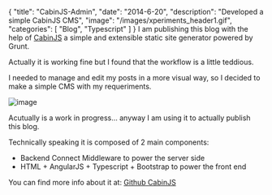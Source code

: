 {
    "title": "CabinJS-Admin",
    "date": "2014-6-20",
    "description": "Developed a simple CabinJS CMS",
    "image": "/images/xperiments_header1.gif",
    "categories": [
        "Blog",
        "Typescript"
    ]
}
I am publishing this blog with the help of [CabinJS](http://www.cabinjs.com) a simple and extensible static site generator powered by Grunt.

Actually it is working fine but I found that the workflow is a little teddious.

I needed to manage and edit my posts in a more visual way, so I decided to make a simple CMS with my requeriments.


![image](/images/posts/caninjs-admin/cabinjs-admin-screenshot.gif) 


Acutually is a work in progress... anyway I am using it to actually publish this blog.

Technically speaking it is composed of 2 main components:

* Backend Connect Middleware to power the server side
* HTML + AngularJS + Typescript + Bootstrap to power the front end

You can find more info about it at: [ Github CabinJS](https://github.com/xperiments/cabinjs-admin)